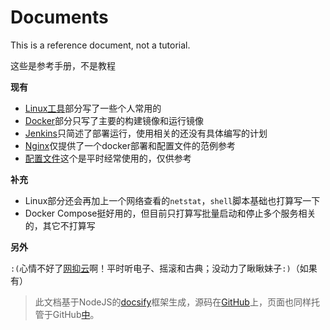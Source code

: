 # Documents

This is a reference document, not a tutorial.

这些是参考手册，不是教程

**现有**

- [Linux工具](linux-tool/)部分写了一些个人常用的
- [Docker](docker/)部分只写了主要的构建镜像和运行镜像
- [Jenkins](jenkins/)只简述了部署运行，使用相关的还没有具体编写的计划
- [Nginx](nginx/)仅提供了一个docker部署和配置文件的范例参考
- [配置文件](config/)这个是平时经常使用的，仅供参考

**补充**

- Linux部分还会再加上一个网络查看的`netstat`，`shell`脚本基础也打算写一下
- Docker Compose挺好用的，但目前只打算写批量启动和停止多个服务相关的，其它不打算写

**另外**

`:(`心情不好了[网抑云](https://music.163.com/#/user/home?id=247886432)啊！平时听电子、摇滚和古典；没动力了瞅瞅妹子`:)`（如果有）

> 此文档基于NodeJS的[docsify](https://docsify.js.org/#/zh-cn/)框架生成，源码在[GitHub](https://github.com/StilleMenschen/docs)上，页面也同样托管于GitHub[中](https://stillemenschen.github.io/docs)。